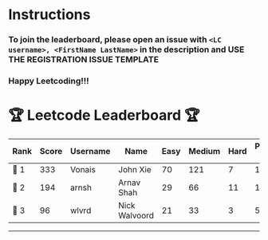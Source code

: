 # Instructions
### To join the leaderboard, please open an issue with `<LC username>, <FirstName LastName>` in the description and USE THE REGISTRATION ISSUE TEMPLATE
### Happy Leetcoding!!!


# 🏆 Leetcode Leaderboard 🏆

| Rank | Score | Username       | Name | Easy | Medium | Hard | Problems Solved |
|------|----------------|-----------------|-------------------|--------------|--------------|--------------|--------------|
| 🥇 1 | 333 | Vonais | John Xie | 70 | 121 | 7 | 198 |
| 🥈 2 | 194 | arnsh | Arnav Shah | 29 | 66 | 11 | 106 |
| 🥉 3 | 96 | wlvrd | Nick Walvoord | 21 | 33 | 3 | 57 |
---